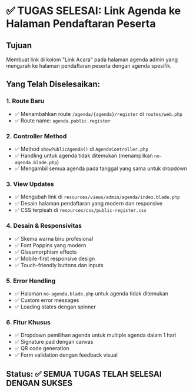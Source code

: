 # ✅ TUGAS SELESAI: Link Agenda ke Halaman Pendaftaran Peserta

## Tujuan
Membuat link di kolom "Link Acara" pada halaman agenda admin yang mengarah ke halaman pendaftaran peserta dengan agenda spesifik.

## Yang Telah Diselesaikan:

### 1. Route Baru
- ✅ Menambahkan route `/agenda/{agenda}/register` di `routes/web.php`
- ✅ Route name: `agenda.public.register`

### 2. Controller Method
- ✅ Method `showPublicAgenda()` di `AgendaController.php`
- ✅ Handling untuk agenda tidak ditemukan (menampilkan `no-agenda.blade.php`)
- ✅ Mengambil semua agenda pada tanggal yang sama untuk dropdown

### 3. View Updates
- ✅ Mengubah link di `resources/views/admin/agenda/index.blade.php`
- ✅ Desain halaman pendaftaran yang modern dan responsive
- ✅ CSS terpisah di `resources/css/public-register.css`

### 4. Desain & Responsivitas
- ✅ Skema warna biru profesional
- ✅ Font Poppins yang modern
- ✅ Glassmorphism effects
- ✅ Mobile-first responsive design
- ✅ Touch-friendly buttons dan inputs

### 5. Error Handling
- ✅ Halaman `no-agenda.blade.php` untuk agenda tidak ditemukan
- ✅ Custom error messages
- ✅ Loading states dengan spinner

### 6. Fitur Khusus
- ✅ Dropdown pemilihan agenda untuk multiple agenda dalam 1 hari
- ✅ Signature pad dengan canvas
- ✅ QR code generation
- ✅ Form validation dengan feedback visual

## Status: ✅ SEMUA TUGAS TELAH SELESAI DENGAN SUKSES
